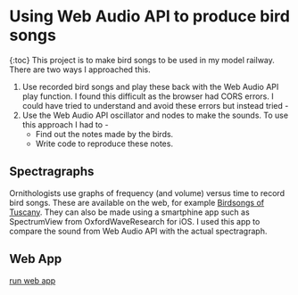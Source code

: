 # Using Web Audio API to produce bird songs
{:toc}
This project is to make bird songs to be used in my model railway. 
There are two ways I approached this.
1. Use recorded bird songs and play these back with the Web Audio API play function.
I found this difficult as the browser had CORS errors.  I could have tried to understand and avoid these errors but instead tried -
2. Use the Web Audio API oscillator and nodes to make the sounds.  To use this approach I had to -
   * Find out the notes made by the birds.
   * Write code to reproduce these notes.
## Spectragraphs
Ornithologists use graphs of frequency (and volume) versus time to record bird songs.  These are available on the web, for example [Birdsongs of Tuscany](http://www.birdsongs.it/).
They can also be made using a smartphine app such as SpectrumView from OxfordWaveResearch for iOS.
I used this app to compare the sound from Web Audio API with the actual spectragraph.
## Web App
[run web app](https://htmlpreview.github.io/?https://github.com/bwedgar/BirdSongs/blob/master/index.html)

